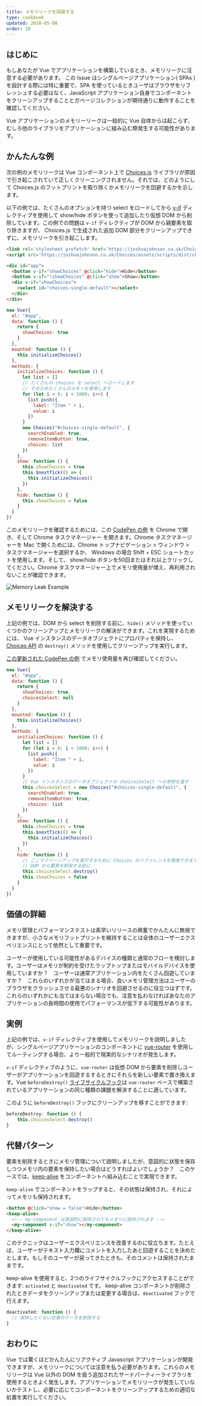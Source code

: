 ```yaml
---
title: メモリリークを回避する
type: cookbook
updated: 2018-05-08
order: 10
---
```

## はじめに

もしあなたが Vue でアプリケーションを構築しているとき、メモリリークに注意する必要があります。 この Issue はシングルページアプリケーション( SPAs )を設計する際には特に重要で、SPA を使っているときユーザはブラウザをリフレッシュする必要はなく、JavaScript アプリケーション自身でコンポーネントをクリーンアップすることとガベージコレクションが期待通りに動作することを確認してください。  

Vue アプリケーションのメモリーリークは一般的に Vue 自体からは起こらず、むしろ他のライブラリをアプリケーションに組み込む際発生する可能性があります。

## かんたんな例

次の例のメモリリークは Vue コンポーネント上で [Choices.js](https://github.com/jshjohnson/Choices) ライブラリが原因で引き起こされていて正しくクリーニングされません。それでは、どのようにして Choices.js のフットプリントを取り除くかメモリリークを回避するかを示します。

以下の例では、たくさんのオプションを持つ select をロードしてから [v-if](/v2/guide/conditional.html) ディレクティブを使用して show/hide ボタンを使って追加したり仮想 DOM から削除しています。この例での問題は `v-if` ディレクティブが DOM から親要素を取り除きますが、 Choices.js で生成された追加 DOM 部分をクリーンアップできずに、メモリリークを引き起こします。   

```html
<link rel='stylesheet prefetch' href='https://joshuajohnson.co.uk/Choices/assets/styles/css/choices.min.css?version=3.0.3'>
<script src='https://joshuajohnson.co.uk/Choices/assets/scripts/dist/choices.min.js?version=3.0.3'></script>

<div id="app">
  <button v-if="showChoices" @click="hide">Hide</button>
  <button v-if="!showChoices" @click="show">Show</button>
  <div v-if="showChoices">
    <select id="choices-single-default"></select>
  </div>
</div>
```
```js
new Vue({
  el: "#app",
  data: function () {
    return {
      showChoices: true
    }
  },
  mounted: function () {
    this.initializeChoices()
  },
  methods: {
    initializeChoices: function () {
      let list = []
      // たくさんの choices を select へロードします
      // そのためたくさんのメモリを使用します
      for (let i = 0; i < 1000; i++) {
        list.push({
          label: "Item " + i,
          value: i
        })
      }
      new Choices("#choices-single-default", {
        searchEnabled: true,
        removeItemButton: true,
        choices: list
      })
    },
    show: function () {
      this.showChoices = true
      this.$nextTick(() => {
        this.initializeChoices()
      })
    },
    hide: function () {
      this.showChoices = false
    }
  }
})
```
このメモリリークを確認するためには、この [CodePen の例](https://codepen.io/freeman-g/pen/qobpxo) を Chrome で開き、そして Chrome タスクマネージャー を開きます。Chrome タスクマネージャーを Mac で開くためには、Chrome トップナビゲーション > ウィンドウ > タスクマネージャーを選択するか、 Windows の場合 Shift + ESC ショートカットを使用します。そして、 show/hide ボタンを50回またはそれ以上クリックしてください。Chrome タスクマネージャー上でメモリ使用量が増え、再利用されないことが確認できます。

![Memory Leak Example](/images/memory-leak-example.png)

## メモリリークを解決する

上記の例では、DOM から select を削除する前に、`hide()` メソッドを使っていくつかのクリーンアップとメモリリークの解決ができます。これを実現するためには、 Vue インスタンスのデータオブジェクトにプロパティを保持し、 [Choices API](https://github.com/jshjohnson/Choices)  の `destroy()` メソッドを使用してクリーンアップを実行します。

[この更新された CodePen の例](https://codepen.io/freeman-g/pen/mxWMor) でメモリ使用量を再び確認してください。

```js
new Vue({
  el: "#app",
  data: function () {
    return {
      showChoices: true,
      choicesSelect: null
    }
  },
  mounted: function () {
    this.initializeChoices()
  },
  methods: {
    initializeChoices: function () {
      let list = []
      for (let i = 0; i < 1000; i++) {
        list.push({
          label: "Item " + i,
          value: i
        })
      }
      // Vue インスタンスのデータオブジェクトの choicesSelect への参照を渡す
      this.choicesSelect = new Choices("#choices-single-default", {
        searchEnabled: true,
        removeItemButton: true,
        choices: list
      })
    },
    show: function () {
      this.showChoices = true
      this.$nextTick(() => {
        this.initializeChoices()
      })
    },
    hide: function () {
      // ここでクリーンアップを実行するために Choices のリファレンスを使用できます
      // DOM から要素を削除する前に
      this.choicesSelect.destroy()
      this.showChoices = false
    }
  }
})
```

## 価値の詳細

メモリ管理とパフォーマンステストは素早いリリースの興奮でかんたんに無視できますが、小さなメモリフットプリントを維持することは全体のユーザーエクスペリエンスにとって依然として重要です。

ユーザーが使用している可能性があるデバイスの種類と通常のフローを検討します。ユーザーはメモリが制約を受けたラップトップまたはモバイルデバイスを使用していますか？　ユーザーは通常アプリケーション内をたくさん回遊していますか？　これらのいずれかが当てはまる場合、良いメモリ管理方法はユーザーのブラウザをクラッシュさせる最悪のシナリオを回避させるのに役立つはずです。これらのいずれかにも当てはまらない場合でも、注意を払わなければあなたのアプリケーションの長時間の使用でパフォーマンスが低下する可能性があります。

## 実例

上記の例では、`v-if` ディレクティブを使用してメモリリークを説明しましたが、シングルページアプリケーションのコンポーネントに [vue-router](https://router.vuejs.org/en/) を使用してルーティングする場合、より一般的で現実的なシナリオが発生します。

`v-if` ディレクティブのように、`vue-router` は仮想 DOM から要素を削除しユーザーがアプリケーションを回遊するするときにそれらを新しい要素で置き換えます。Vue `beforeDestroy()` [ライフサイクルフック](/v2/guide/instance.html#Lifecycle-Diagram)は `vue-router` ベースで構築されているアプリケーションの同じ種類の課題を解決することに適しています。

このように `beforeDestroy()` フックにクリーンアップを移すことができます:

```js
beforeDestroy: function () {
    this.choicesSelect.destroy()
}
```

## 代替パターン

要素を削除するときにメモリ管理について説明しましたが、意図的に状態を保存しつつメモリ内の要素を保持したい場合はどうすればよいでしょうか？　このケースでは、[keep-alive](/v2/api/#keep-alive) をコンポーネントへ組み込むことで実現できます。

`keep-alive` でコンポーネントをラップすると、その状態は保持され、それによってメモリも保持されます。

```html
<button @click="show = false">Hide</button>
<keep-alive>
  <!-- my-component は意図的に削除されてもメモリに保持されます -->
  <my-component v-if="show"></my-component>
</keep-alive>
```
このテクニックはユーザーエクスペリエンスを改善するのに役立ちます。たとえば、ユーザーがテキスト入力欄にコメントを入力したあと回遊することを決めたとします。もしそのユーザーが戻ってきたときも、そのコメントは保持されたままです。

keep-alive を使用すると、2つのライフサイクルフックにアクセスすることができます: `activated` と `deactivated` です。 keep-alive コンポーネントが削除されたときデータをクリーンアップまたは変更する場合は、`deactivated` フックで行えます。

```js
deactivated: function () {
  // 保持したくない任意のデータを削除する
}
```

## おわりに

Vue では驚くほどかんたんにリアクティブ Javascript アプリケーションが開発できますが、メモリリークについては注意を払う必要があります。これらのメモリリークは Vue 以外の DOM を扱う追加されたサードパーティーライブラリを使用するときよく発生します。アプリケーションでメモリリークが発生していないかテストし、必要に応じてコンポーネントをクリーンアップするための適切な処置を実行してください。
